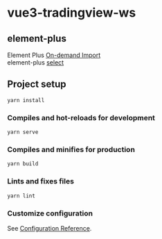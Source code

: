 # vue3-tradingview-ws

## element-plus

Element Plus [On-demand Import](https://element-plus.org/en-US/guide/quickstart.html#on-demand-import)  
element-plus [select](https://element-plus.org/zh-CN/component/select.html)  


## Project setup
```
yarn install
```

### Compiles and hot-reloads for development
```
yarn serve
```

### Compiles and minifies for production
```
yarn build
```

### Lints and fixes files
```
yarn lint
```

### Customize configuration
See [Configuration Reference](https://cli.vuejs.org/config/).
